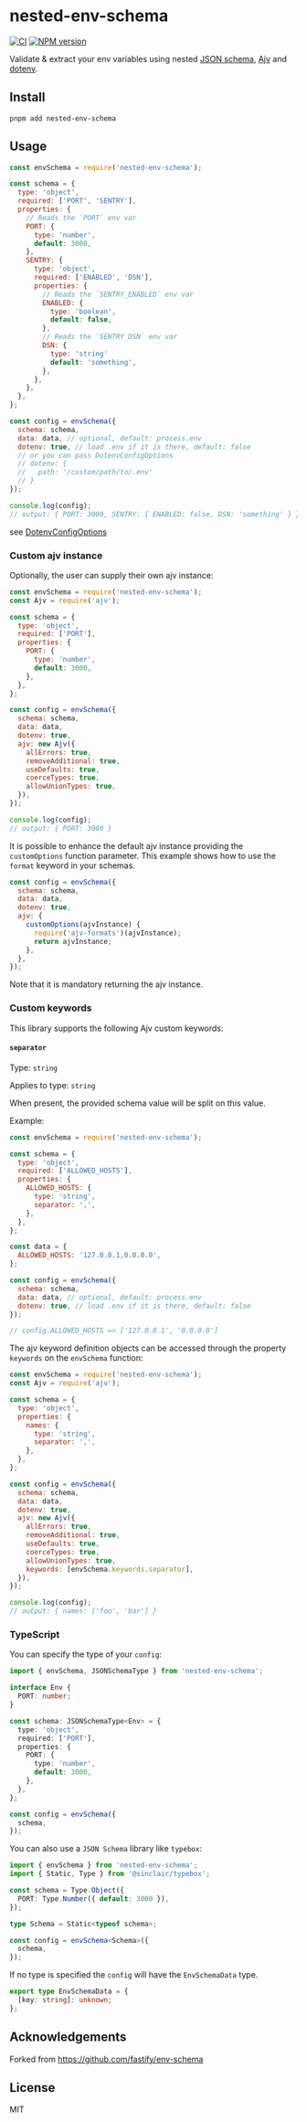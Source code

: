 # nested-env-schema

[![CI](https://github.com/pksunkara/nested-env-schema/workflows/CI/badge.svg)](https://github.com/pksunkara/nested-env-schema/actions/workflows/ci.yml)
[![NPM version](https://img.shields.io/npm/v/nested-env-schema.svg?style=flat)](https://www.npmjs.com/package/nested-env-schema)

Validate & extract your env variables using nested [JSON schema](https://json-schema.org/), [Ajv](http://npm.im/ajv) and
[dotenv](http://npm.im/dotenv).

## Install

```
pnpm add nested-env-schema
```

## Usage

```js
const envSchema = require('nested-env-schema');

const schema = {
  type: 'object',
  required: ['PORT', 'SENTRY'],
  properties: {
    // Reads the `PORT` env var
    PORT: {
      type: 'number',
      default: 3000,
    },
    SENTRY: {
      type: 'object',
      required: ['ENABLED', 'DSN'],
      properties: {
        // Reads the `SENTRY_ENABLED` env var
        ENABLED: {
          type: 'boolean',
          default: false,
        },
        // Reads the `SENTRY_DSN` env var
        DSN: {
          type: 'string'
          default: 'something',
        },
      },
    },
  },
};

const config = envSchema({
  schema: schema,
  data: data, // optional, default: process.env
  dotenv: true, // load .env if it is there, default: false
  // or you can pass DotenvConfigOptions
  // dotenv: {
  //   path: '/custom/path/to/.env'
  // }
});

console.log(config);
// output: { PORT: 3000, SENTRY: { ENABLED: false, DSN: 'something' } }
```

see [DotenvConfigOptions](https://github.com/motdotla/dotenv#options)

### Custom ajv instance

Optionally, the user can supply their own ajv instance:

```js
const envSchema = require('nested-env-schema');
const Ajv = require('ajv');

const schema = {
  type: 'object',
  required: ['PORT'],
  properties: {
    PORT: {
      type: 'number',
      default: 3000,
    },
  },
};

const config = envSchema({
  schema: schema,
  data: data,
  dotenv: true,
  ajv: new Ajv({
    allErrors: true,
    removeAdditional: true,
    useDefaults: true,
    coerceTypes: true,
    allowUnionTypes: true,
  }),
});

console.log(config);
// output: { PORT: 3000 }
```

It is possible to enhance the default ajv instance providing the `customOptions` function parameter.
This example shows how to use the `format` keyword in your schemas.

```js
const config = envSchema({
  schema: schema,
  data: data,
  dotenv: true,
  ajv: {
    customOptions(ajvInstance) {
      require('ajv-formats')(ajvInstance);
      return ajvInstance;
    },
  },
});
```

Note that it is mandatory returning the ajv instance.

### Custom keywords

This library supports the following Ajv custom keywords:

#### `separator`

Type: `string`

Applies to type: `string`

When present, the provided schema value will be split on this value.

Example:

```js
const envSchema = require('nested-env-schema');

const schema = {
  type: 'object',
  required: ['ALLOWED_HOSTS'],
  properties: {
    ALLOWED_HOSTS: {
      type: 'string',
      separator: ',',
    },
  },
};

const data = {
  ALLOWED_HOSTS: '127.0.0.1,0.0.0.0',
};

const config = envSchema({
  schema: schema,
  data: data, // optional, default: process.env
  dotenv: true, // load .env if it is there, default: false
});

// config.ALLOWED_HOSTS => ['127.0.0.1', '0.0.0.0']
```

The ajv keyword definition objects can be accessed through the property `keywords` on the `envSchema` function:

```js
const envSchema = require('nested-env-schema');
const Ajv = require('ajv');

const schema = {
  type: 'object',
  properties: {
    names: {
      type: 'string',
      separator: ',',
    },
  },
};

const config = envSchema({
  schema: schema,
  data: data,
  dotenv: true,
  ajv: new Ajv({
    allErrors: true,
    removeAdditional: true,
    useDefaults: true,
    coerceTypes: true,
    allowUnionTypes: true,
    keywords: [envSchema.keywords.separator],
  }),
});

console.log(config);
// output: { names: ['foo', 'bar'] }
```

### TypeScript

You can specify the type of your `config`:

```ts
import { envSchema, JSONSchemaType } from 'nested-env-schema';

interface Env {
  PORT: number;
}

const schema: JSONSchemaType<Env> = {
  type: 'object',
  required: ['PORT'],
  properties: {
    PORT: {
      type: 'number',
      default: 3000,
    },
  },
};

const config = envSchema({
  schema,
});
```

You can also use a `JSON Schema` library like `typebox`:

```ts
import { envSchema } from 'nested-env-schema';
import { Static, Type } from '@sinclair/typebox';

const schema = Type.Object({
  PORT: Type.Number({ default: 3000 }),
});

type Schema = Static<typeof schema>;

const config = envSchema<Schema>({
  schema,
});
```

If no type is specified the `config` will have the `EnvSchemaData` type.

```ts
export type EnvSchemaData = {
  [key: string]: unknown;
};
```

## Acknowledgements

Forked from https://github.com/fastify/env-schema

## License

MIT
